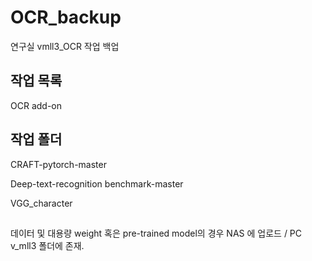 # OCR_backup
연구실 vmll3_OCR 작업 백업

## 작업 목록
OCR add-on

## 작업 폴더 

CRAFT-pytorch-master

Deep-text-recognition benchmark-master

VGG_character


##
데이터 및 대용량 weight 혹은 pre-trained model의 경우 NAS 에 업로드 / PC v_mll3 폴더에 존재.

